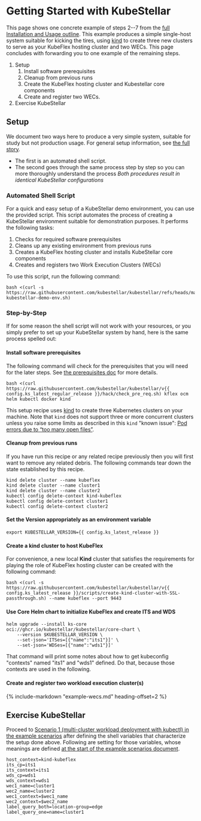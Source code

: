 # Getting Started with KubeStellar

This page shows one concrete example of steps 2--7 from the [full Installation and Usage outline](user-guide-intro.md#the-full-story). This example produces a simple single-host system suitable for kicking the tires, using [kind](https://kind.sigs.k8s.io/) to create three new clusters to serve as your KubeFlex hosting cluster and two WECs. This page concludes with forwarding you to one example of the remaining steps.

  1. Setup
     1. Install software prerequisites
     2. Cleanup from previous runs
     3. Create the KubeFlex hosting cluster and Kubestellar core components
     4. Create and register two WECs.
  1. Exercise KubeStellar

## Setup

We document two ways here to produce a very simple system, suitable for study but not production usage. For general setup information, see [the full story](user-guide-intro.md#the-full-story).
- The first is an automated shell script.
- The second goes through the same process step by step so you can more thoroughly understand the process
_Both procedures result in identical KubeStellar configurations_

### Automated Shell Script

For a quick and easy setup of a KubeStellar demo environment, you can use the provided script. This script automates the process of creating a KubeStellar environment suitable for demonstration purposes. It performs the following tasks:

1. Checks for required software prerequisites
2. Cleans up any existing environment from previous runs
3. Creates a KubeFlex hosting cluster and installs KubeStellar core components
4. Creates and registers two Work Execution Clusters (WECs)

To use this script, run the following command:
```shell 
bash <(curl -s https://raw.githubusercontent.com/kubestellar/kubestellar/refs/heads/main/scripts/create-kubestellar-demo-env.sh)
```
### Step-by-Step

If for some reason the shell script will not work with your resources, or you simply prefer to set up your KubeStellar system by hand, here is the same process spelled out:

#### Install software prerequisites

The following command will check for the prerequisites that you will need for the later steps. See [the prerequisites doc](pre-reqs.md) for more details.

```shell
bash <(curl https://raw.githubusercontent.com/kubestellar/kubestellar/v{{ config.ks_latest_regular_release }}/hack/check_pre_req.sh) kflex ocm helm kubectl docker kind
```

This setup recipe uses [kind](https://kind.sigs.k8s.io/) to create three Kubernetes clusters on your machine.
Note that `kind` does not support three or more concurrent clusters unless you raise some limits as described in this `kind` "known issue": [Pod errors due to “too many open files”](https://kind.sigs.k8s.io/docs/user/known-issues/#pod-errors-due-to-too-many-open-files).

#### Cleanup from previous runs

If you have run this recipe or any related recipe previously then
you will first want to remove any related debris. The following
commands tear down the state established by this recipe.

```shell
kind delete cluster --name kubeflex
kind delete cluster --name cluster1
kind delete cluster --name cluster2
kubectl config delete-context kind-kubeflex
kubectl config delete-context cluster1
kubectl config delete-context cluster2
```

#### Set the Version appropriately as an environment variable

```shell
export KUBESTELLAR_VERSION={{ config.ks_latest_release }}
```

#### Create a kind cluster to host KubeFlex

For convenience, a new local **Kind** cluster that satisfies the requirements for playing the role of KubeFlex hosting cluster can be created with the following command:

```shell
bash <(curl -s https://raw.githubusercontent.com/kubestellar/kubestellar/v{{ config.ks_latest_release }}/scripts/create-kind-cluster-with-SSL-passthrough.sh) --name kubeflex --port 9443
```

#### Use Core Helm chart to initialize KubeFlex and create ITS and WDS

```shell
helm upgrade --install ks-core oci://ghcr.io/kubestellar/kubestellar/core-chart \
    --version $KUBESTELLAR_VERSION \
    --set-json='ITSes=[{"name":"its1"}]' \
    --set-json='WDSes=[{"name":"wds1"}]'
```

That command will print some notes about how to get kubeconfig "contexts" named "its1" and "wds1" defined. Do that, because those contexts are used in the following.

#### Create and register two workload execution cluster(s)

 {%
    include-markdown "example-wecs.md"
    heading-offset=2
 %}

## Exercise KubeStellar

Proceed to [Scenario 1 (multi-cluster workload deployment with kubectl) in the example scenarios](example-scenarios.md#scenario-1-multi-cluster-workload-deployment-with-kubectl) after defining the shell variables that characterize the setup done above. Following are setting for those variables, whose meanings are defined [at the start of the example scenarios document](example-scenarios.md#assumptions-and-variables).

```shell
host_context=kind-kubeflex
its_cp=its1
its_context=its1
wds_cp=wds1
wds_context=wds1
wec1_name=cluster1
wec2_name=cluster2
wec1_context=$wec1_name
wec2_context=$wec2_name
label_query_both=location-group=edge
label_query_one=name=cluster1
```
